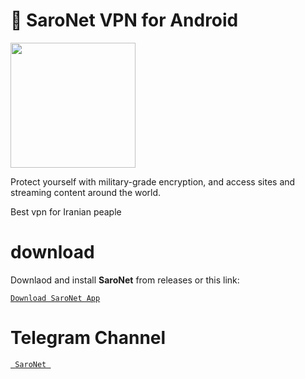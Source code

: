 # 📱 SaroNet VPN for Android
<img src="https://github.com/user-attachments/assets/4b2dfbfb-4ebe-47e2-aece-4c3819322461" width="200" height="200" secured-asset-link="" style="max-width: 100%;">
<p dir="auto"> Protect yourself with military-grade encryption, and access sites and streaming content around the world.
<p dir="auto"> Best vpn for Iranian peaple

# download
<p dir="auto"> Downlaod and install <strong>SaroNet</strong> from releases or this link:</p>
<p dir="auto"><a href="https://github.com/saronetapp/SaroNet/releases/download/2.0.1/SaroNet_2.0.1.apk"><code>Download SaroNet App</code></a></p>

# Telegram Channel
<a href="https://t.me/saro_net"><code> SaroNet </code></a></p>
